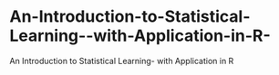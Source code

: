 # An-Introduction-to-Statistical-Learning--with-Application-in-R-
An Introduction to Statistical Learning- with Application in R 
